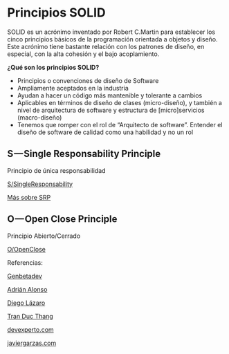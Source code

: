 Principios SOLID
===================

SOLID es un acrónimo inventado por Robert C.Martin para establecer los cinco principios básicos de la programación orientada a objetos 
y diseño. Este acrónimo tiene bastante relación con los patrones de diseño, en especial, con la alta cohesión y el bajo acoplamiento.


**¿Qué son los principios SOLID?**

- Principios o convenciones de diseño de Software
- Ampliamente aceptados en la industria
- Ayudan a hacer un código más mantenible y tolerante a cambios
- Aplicables en términos de diseño de clases (micro-diseño), y también a nivel de arquitectura de software y estructura de [micro]servicios (macro-diseño)
- Tenemos que romper con el rol de “Arquitecto de software”. Entender el diseño de software de calidad como una habilidad y no un rol



S — Single Responsability Principle
------------------------------------

Principio de única responsabilidad


[S/SingleResponsability](S/SingleResponsability.md)

[Más sobre SRP](S/bis/SingleResponsability_bis.md)




O — Open Close Principle
------------------------

Principio Abierto/Cerrado


[O/OpenClose](O/OpenClose.md)



















Referencias: 

[Genbetadev](https://www.genbetadev.com/paradigmas-de-programacion/solid-cinco-principios-basicos-de-diseno-de-clases)

[Adrián Alonso](https://medium.com/@alonsus91/los-principios-de-desarrollo-solid-en-5-charlas-3b7d7b014c23)

[Diego Lázaro](https://diego.com.es/solid-principios-del-diseno-orientado-a-objetos-en-php)

[Tran Duc Thang](https://github.com/wataridori/solid-php-example)

[devexperto.com](https://devexperto.com/principio-responsabilidad-unica/)

[javiergarzas.com](http://www.javiergarzas.com/2016/11/s-o-l-i-d-principles-los-necesitamos-testear-bien-parte-12.html)